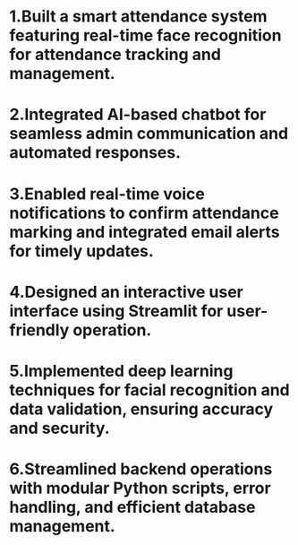 # 1.Built a smart attendance system featuring real-time face recognition for attendance tracking and management.
# 2.Integrated AI-based chatbot for seamless admin communication and automated responses.
# 3.Enabled real-time voice notifications to confirm attendance marking and integrated email alerts for timely updates.
# 4.Designed an interactive user interface using Streamlit for user-friendly operation.
# 5.Implemented deep learning techniques for facial recognition and data validation, ensuring accuracy and security.
# 6.Streamlined backend operations with modular Python scripts, error handling, and efficient database management.
